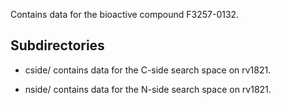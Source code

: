 Contains data for the bioactive compound F3257-0132.

## Subdirectories

- cside/ contains data for the C-side search space on rv1821.

- nside/ contains data for the N-side search space on rv1821.

